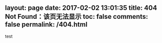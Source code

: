 layout: page
date: 2017-02-02 13:01:35
title: 404 Not Found：该页无法显示
toc: false
comments: false
permalink: /404.html
---

test